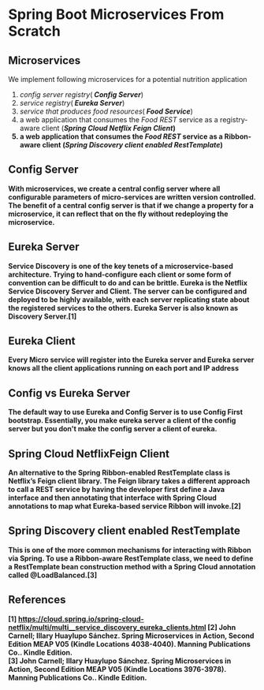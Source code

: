 # Spring Boot Microservices From Scratch

## Microservices

We implement following microservices for a potential nutrition application

<ol>
  <li><em>config server registry</em>(<em><strong> Config Server</strong></em>)</li>
  <li><em>service registry</em>(<em><strong> Eureka Server</strong></em>)</li>
  <li><em>service that produces food resources</em>(<em><strong> Food Service</strong></em>)</li>
  <li>a web application that consumes the <em>Food REST</em> service as a registry-aware client (<em><strong>Spring Cloud Netflix <strong>Feign Client</strong></em>)</li>
  <li>a web application that consumes the <em>Food REST</em> service as a Ribbon-aware client (<em><strong>Spring Discovery client enabled RestTemplate</strong></em>)</li>
</ol>

## Config Server
<p>With microservices, we create a&nbsp;<strong>central config server where all configurable parameters of micro-services are written version controlled</strong>. The benefit of a central config server is that if we change a property for a microservice, it can reflect that on the fly without redeploying the microservice.</p>

## Eureka Server

Service Discovery is one of the key tenets of a microservice-based architecture. Trying to hand-configure each client or some form of convention can be difficult to do and can be brittle. Eureka is the Netflix Service Discovery Server and Client. The server can be configured and deployed to be highly available, with each server replicating state about the registered services to the others. Eureka Server is also known as Discovery Server.[1]

## Eureka Client
Every Micro service will register into the Eureka server and Eureka server knows all the client applications running on each port and IP address

## Config vs Eureka Server

<p>The default way to use Eureka and Config Server is to use Config First bootstrap. Essentially, you make eureka server a client of the config server but you don't make the config server a client of eureka.</p>

## Spring Cloud NetflixFeign Client

An alternative to the Spring Ribbon-enabled RestTemplate class is Netflix’s Feign client library. The Feign library takes a different approach to call a REST service by having the developer first define a Java interface and then annotating that interface with Spring Cloud annotations to map what Eureka-based service Ribbon will invoke.[2]

## Spring Discovery client enabled RestTemplate

This is one of the more common mechanisms for interacting with Ribbon via Spring. To use a Ribbon-aware RestTemplate class, we need to define a RestTemplate bean construction method with a Spring Cloud annotation called @LoadBalanced.[3]

## References
[1] https://cloud.spring.io/spring-cloud-netflix/multi/multi__service_discovery_eureka_clients.html
[2] John Carnell; Illary Huaylupo Sánchez. Spring Microservices in Action, Second Edition MEAP V05 (Kindle Locations 4038-4040). Manning Publications Co.. Kindle Edition.  
[3] John Carnell; Illary Huaylupo Sánchez. Spring Microservices in Action, Second Edition MEAP V05 (Kindle Locations 3976-3978). Manning Publications Co.. Kindle Edition.   
